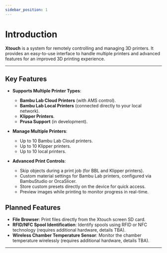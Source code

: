 ```yaml
---
sidebar_position: 1
---
```


# Introduction

**Xtouch** is a system for remotely controlling and managing 3D printers. It provides an easy-to-use interface to handle multiple printers and advanced features for an improved 3D printing experience.

---

## Key Features

- **Supports Multiple Printer Types**:

  - **Bambu Lab Cloud Printers** (with AMS control).
  - **Bambu Lab Local Printers** (connected directly to your local network).
  - **Klipper Printers**.
  - **Prusa Support** (in development).

- **Manage Multiple Printers**:

  - Up to 10 Bambu Lab Cloud printers.
  - Up to 10 Klipper printers.
  - Up to 10 local printers.

- **Advanced Print Controls**:

  - Skip objects during a print job (for BBL and Klipper printers).
  - Custom material settings for Bambu Lab printers, configured via BambuStudio or OrcaSlicer.
  - Store custom presets directly on the device for quick access.
  - Preview images while printing to monitor progress in real-time.

## Planned Features

- **File Browser**: Print files directly from the Xtouch screen SD card.
- **RFID/NFC Spool Identification**: Identify spools using RFID or NFC technology (requires additional hardware, details TBA).
- **Wireless Chamber Temperature Sensor**: Monitor the chamber temperature wirelessly (requires additional hardware, details TBA).

---

